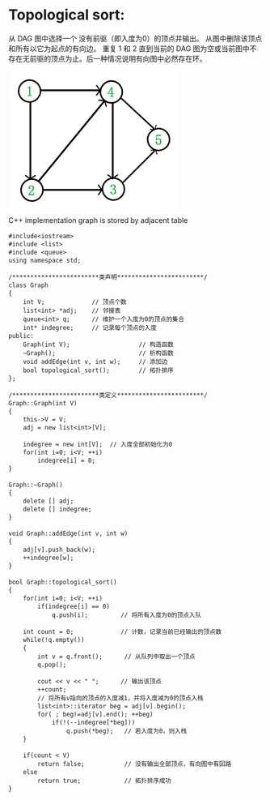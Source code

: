 
# Topological sort:
从 DAG 图中选择一个 没有前驱（即入度为0）的顶点并输出。
从图中删除该顶点和所有以它为起点的有向边。
重复 1 和 2 直到当前的 DAG 图为空或当前图中不存在无前驱的顶点为止。后一种情况说明有向图中必然存在环。

![topological_sort](https://github.com/XunOuyang/LeetCode/blob/master/Graph/image/topological_sort.jpg)

C++ implementation
graph is stored by adjacent table
```
#include<iostream>
#include <list>
#include <queue>
using namespace std;

/************************类声明************************/
class Graph
{
	int V;             // 顶点个数
	list<int> *adj;    // 邻接表
	queue<int> q;      // 维护一个入度为0的顶点的集合
	int* indegree;     // 记录每个顶点的入度
public:
	Graph(int V);                   // 构造函数
	~Graph();                       // 析构函数
	void addEdge(int v, int w);     // 添加边
	bool topological_sort();        // 拓扑排序
};

/************************类定义************************/
Graph::Graph(int V)
{
	this->V = V;
	adj = new list<int>[V];

	indegree = new int[V];  // 入度全部初始化为0
	for(int i=0; i<V; ++i)
		indegree[i] = 0;
}

Graph::~Graph()
{
	delete [] adj;
	delete [] indegree;
}

void Graph::addEdge(int v, int w)
{
	adj[v].push_back(w); 
	++indegree[w];
}

bool Graph::topological_sort()
{
	for(int i=0; i<V; ++i)
		if(indegree[i] == 0)
			q.push(i);         // 将所有入度为0的顶点入队

	int count = 0;             // 计数，记录当前已经输出的顶点数 
	while(!q.empty())
	{
		int v = q.front();      // 从队列中取出一个顶点
		q.pop();

		cout << v << " ";      // 输出该顶点
		++count;
		// 将所有v指向的顶点的入度减1，并将入度减为0的顶点入栈
		list<int>::iterator beg = adj[v].begin();
		for( ; beg!=adj[v].end(); ++beg)
			if(!(--indegree[*beg]))
				q.push(*beg);   // 若入度为0，则入栈
	}

	if(count < V)
		return false;           // 没有输出全部顶点，有向图中有回路
	else
		return true;            // 拓扑排序成功
}
```
